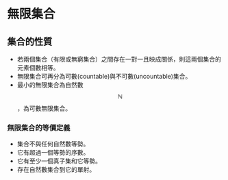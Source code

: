 # 無限集合

## 集合的性質

* 若兩個集合（有限或無窮集合）之間存在一對一且映成關係，則這兩個集合的元素個數相等。
* 無限集合可再分為可數\(countable\)與不可數\(uncountable\)集合。
* 最小的無限集合為自然數$$\mathbb{N}$$，為可數無限集合。

### 無限集合的等價定義

* 集合不與任何自然數等勢。
* 它有超過一個等勢的序數。
* 它有至少一個真子集和它等勢。
* 存在自然數集合到它的單射。



